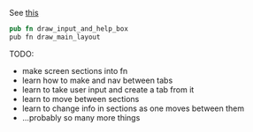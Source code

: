 See [this](https://github.com/Rigellute/spotify-tui/blob/master/src/ui/mod.rs)
```rust
pub fn draw_input_and_help_box
pub fn draw_main_layout
```
TODO:
- make screen sections into fn
- learn how to make and nav between tabs
- learn to take user input and create a tab from it
- learn to move between sections
- learn to change info in sections as one moves between them
- ...probably so many more things
